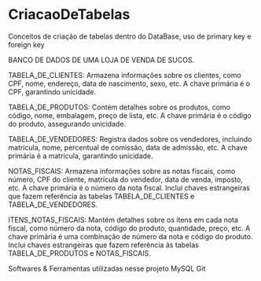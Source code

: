 # CriacaoDeTabelas
Conceitos de criação de tabelas dentro do DataBase, uso de primary key e foreign key

BANCO DE DADOS DE UMA LOJA DE VENDA DE SUCOS.

TABELA_DE_CLIENTES:
Armazena informações sobre os clientes, como CPF, nome, endereço, data de nascimento, sexo, etc.
A chave primária é o CPF, garantindo unicidade.

TABELA_DE_PRODUTOS:
Contém detalhes sobre os produtos, como código, nome, embalagem, preço de lista, etc.
A chave primária é o código do produto, assegurando unicidade.

TABELA_DE_VENDEDORES:
Registra dados sobre os vendedores, incluindo matrícula, nome, percentual de comissão, data de admissão, etc.
A chave primária é a matrícula, garantindo unicidade.

NOTAS_FISCAIS:
Armazena informações sobre as notas fiscais, como número, CPF do cliente, matrícula do vendedor, data de venda, imposto, etc.
A chave primária é o número da nota fiscal.
Inclui chaves estrangeiras que fazem referência às tabelas TABELA_DE_CLIENTES e TABELA_DE_VENDEDORES.

ITENS_NOTAS_FISCAIS:
Mantém detalhes sobre os itens em cada nota fiscal, como número da nota, código do produto, quantidade, preço, etc.
A chave primária é uma combinação de número da nota e código do produto.
Inclui chaves estrangeiras que fazem referência às tabelas TABELA_DE_PRODUTOS e NOTAS_FISCAIS.

Softwares & Ferramentas utilizadas nesse projeto
 MySQL
 Git
 

 

